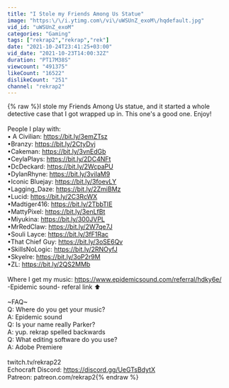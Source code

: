 ```yaml
---
title: "I Stole my Friends Among Us Statue"
image: "https:\/\/i.ytimg.com\/vi\/uWSUnZ_exoM\/hqdefault.jpg"
vid_id: "uWSUnZ_exoM"
categories: "Gaming"
tags: ["rekrap2","rekrap","rek"]
date: "2021-10-24T23:41:25+03:00"
vid_date: "2021-10-23T14:00:32Z"
duration: "PT17M38S"
viewcount: "491375"
likeCount: "16522"
dislikeCount: "251"
channel: "rekrap2"
---
```

{% raw %}I stole my Friends Among Us statue, and it started a whole detective case that I got wrapped up in. This one's a good one. Enjoy!<br /><br />People I play with:<br />   • A Civilian: <a rel="nofollow" target="blank" href="https://bit.ly/3emZTsz">https://bit.ly/3emZTsz</a><br />   •Branzy: <a rel="nofollow" target="blank" href="https://bit.ly/2CtyDvj">https://bit.ly/2CtyDvj</a> <br />   •Cakeman: <a rel="nofollow" target="blank" href="https://bit.ly/3vnEdGb">https://bit.ly/3vnEdGb</a><br />   •CeylaPlays: <a rel="nofollow" target="blank" href="https://bit.ly/2DC4NFt">https://bit.ly/2DC4NFt</a> <br />   •DcDeckard: <a rel="nofollow" target="blank" href="https://bit.ly/2WcpaPU">https://bit.ly/2WcpaPU</a> <br />   •DylanRhyne: <a rel="nofollow" target="blank" href="https://bit.ly/3viIaM9">https://bit.ly/3viIaM9</a><br />   •Iconic Bluejay: <a rel="nofollow" target="blank" href="https://bit.ly/3foevLY">https://bit.ly/3foevLY</a><br />   •Lagging_Daze: <a rel="nofollow" target="blank" href="https://bit.ly/2ZmiBMz">https://bit.ly/2ZmiBMz</a> <br />   •Lucid: <a rel="nofollow" target="blank" href="https://bit.ly/2C3RcWX">https://bit.ly/2C3RcWX</a> <br />   •Madtiger416: <a rel="nofollow" target="blank" href="https://bit.ly/2TbbTIE">https://bit.ly/2TbbTIE</a><br />   •MattyPixel: <a rel="nofollow" target="blank" href="https://bit.ly/3enLfBt">https://bit.ly/3enLfBt</a> <br />   •Miyukina: <a rel="nofollow" target="blank" href="https://bit.ly/300JVPL">https://bit.ly/300JVPL</a> <br />   •MrRedClaw: <a rel="nofollow" target="blank" href="https://bit.ly/2W7qe7J">https://bit.ly/2W7qe7J</a> <br />   •Souli Layce: <a rel="nofollow" target="blank" href="https://bit.ly/3fF1Rac">https://bit.ly/3fF1Rac</a><br />   •That Chief Guy: <a rel="nofollow" target="blank" href="https://bit.ly/3oSE6Qv">https://bit.ly/3oSE6Qv</a><br />   •SkillsNoLogic: <a rel="nofollow" target="blank" href="https://bit.ly/2RNOyfJ">https://bit.ly/2RNOyfJ</a><br />   •Skyelre: <a rel="nofollow" target="blank" href="https://bit.ly/3oP2r9M">https://bit.ly/3oP2r9M</a><br />   •ZL: <a rel="nofollow" target="blank" href="https://bit.ly/2QS2MMb">https://bit.ly/2QS2MMb</a><br /><br />Where I get my music: <a rel="nofollow" target="blank" href="https://www.epidemicsound.com/referral/hdky6e/">https://www.epidemicsound.com/referral/hdky6e/</a><br />-Epidemic sound-        referal link ⬆<br /><br />~FAQ~<br />Q: Where do you get your music?<br />A: Epidemic sound<br />Q: Is your name really Parker?<br />A: yup. rekrap spelled backwards<br />Q: What editing software do you use?<br />A: Adobe Premiere <br /><br />twitch.tv/rekrap22<br />Echocraft Discord: <a rel="nofollow" target="blank" href="https://discord.gg/UeGTsBdytX">https://discord.gg/UeGTsBdytX</a><br />Patreon: patreon.com/rekrap2{% endraw %}
